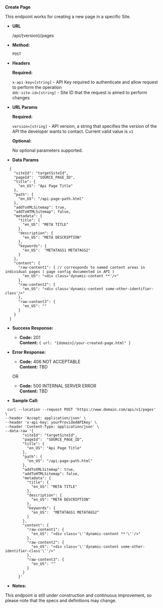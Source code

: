 **Create Page**

  This endpoint works for creating a new page in a specific Site.

* **URL**

  /api/{version}/pages

* **Method:**
  
  `POST`
  
*  **Headers**

   **Required:**
 
   `x-api-key=[string]` - API Key required to authenticate and allow request to perform the operation </br>
   `ddc-site-id=[string]` - Site ID that the request is aimed to perform changes

*  **URL Params**

   **Required:**
 
   `version=[string]` - API version, a string that specifies the version of the API the developer wants to contact. Current valid value is `v1`

   **Optional:**
 
   No optional parameters supported.

* **Data Params**
```
  {
    "siteId": "targetSiteId",
    "pageId":  "SOURCE_PAGE_ID", 
    "title": {
      "en_US": "Api Page Title"
    },
    "path": {
      "en_US": "/api-page-path.html"
    },
    "addToXMLSitemap": true,
    "addToHTMLSitemap": false,
    "metadata": {
      "title": {
        "en_US": "META TITLE"
      },
      "description": {
        "en_US": "META DESCRIPTION"
      },
      "keywords": {
        "en_US":  "METATAGS1 METATAGS2"
      }
    },
    "content": {
      "raw-content1": { // corresponds to named content areas in individual pages ( page config documented in API )
        "en_US": "<div class='dynamic-content **'/>"
      },
      "raw-content2": {
        "en_US": "<div class='dynamic-content some-other-identifier-class'/>"
      },
      "raw-content3": {
        "en_US": ""
      }
    }
  }
```
* **Success Response:**

  * **Code:** 201 <br />
    **Content:** `{ url: "{domain}/your-created-page.html" }`
 
* **Error Response:**

  * **Code:** 406 NOT ACCEPTABLE <br />
    **Content:** TBD

  OR

  * **Code:** 500 INTERNAL SERVER ERROR <br />
    **Content:** TBD

* **Sample Call:**
```
 curl --location --request POST 'https://www.domain.com/api/v1/pages' \
--header 'Accept: application/json' \
--header 'x-api-key: yourProvidedAPIKey' \
--header 'Content-Type: application/json' \
--data-raw '{
        "siteId": "targetSiteId",
        "pageId":  "SOURCE_PAGE_ID", 
        "title": {
          "en_US": "Api Page Title"
        },
        "path": {
          "en_US": "/api-page-path.html"
        },
        "addToXMLSitemap": true,
        "addToHTMLSitemap": false,
        "metadata": {
          "title": {
            "en_US": "META TITLE"
          },
          "description": {
            "en_US": "META DESCRIPTION"
          },
          "keywords": {
            "en_US":  "METATAGS1 METATAGS2"
          }
        },
        "content": {
          "raw-content1": {
            "en_US": "<div class='\''dynamic-content **'\''/>"
          },
          "raw-content2": {
            "en_US": "<div class='\''dynamic-content some-other-identifier-class'\''/>"
          },
          "raw-content3": {
            "en_US": ""
          }
        }
      }'
```
* **Notes:**

 This endpoint is still under construction and continuous improvement, so please note that the specs and definitions may change.
